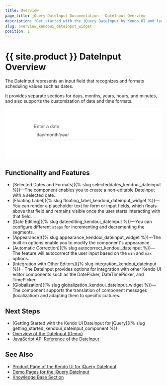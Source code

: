 ```yaml
---
title: Overview
page_title: jQuery DateInput Documentation - DateInput Overview
description: "Get started with the jQuery DateInput by Kendo UI and learn how to create, initialize, and enable the widget."
slug: overview_kendoui_dateinput_widget
position: 1
---
```


# {{ site.product }} DateInput Overview

The DateInput represents an input field that recognizes and formats scheduling values such as dates.

It provides separate sections for days, months, years, hours, and minutes, and also supports the customization of date and time formats.

![Kendo UI for jQuery DateInput](basic-dateinput.png)

## Functionality and Features

* [Selected Dates and Formats]({% slug selecteddates_kendoui_dateinput %})&mdash;The component enables you to create a non-editable DateInput with a selected date.
* [Floating Label]({% slug floating_label_kendoui_dateinput_widget %})&mdash;You can render a placeholder text for form or input fields, which floats above that field and remains visible once the user starts interacting with that field.
* [Date Editing]({% slug dateediting_kendoui_dateinput %})&mdash;You can configure different `steps` for incrementing and decrementing the segments.
* [Appearance]({% slug appearance_kendoui_dateinput_widget %})&mdash;The built-in options enable you to modify the component's appearance.
* [Automatic Correction]({% slug autocorrect_kendoui_dateinput %})&mdash;The feature will autocorrect the user input based on the `min` and `max` options.
* [Integration with Other Editors]({% slug integration_kendoui_dateinput %})&mdash;The DateInput provides options for integration with other Kendo UI editor components such as the DatePicker, DateTimePicker, and TimePicker.
* [Globalization]({% slug globalization_kendoui_dateinput_widget %})&mdash;The component supports the translation of component messages (localization) and adapting them to specific cultures.

## Next Steps 

* [Getting Started with the Kendo UI DateInput for jQuery]({% slug getting_started_kendoui_dateinput_component %})
* [Overview of the DateInput (Demo)](https://demos.telerik.com/kendo-ui/dateinput/index)
* [JavaScript API Reference of the DateInput](/api/javascript/ui/dateinput)

## See Also

* [Product Page of the Kendo UI for jQuery DateInput](https://www.telerik.com/kendo-jquery-ui/dateinput)
* [Demo Pages for the jQuery DateInput](https://demos.telerik.com/kendo-ui/dateinput/index)
* [Knowledge Base Section](/knowledge-base)
